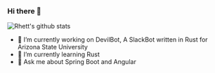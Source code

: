 ### Hi there 👋
![Rhett's github stats](https://github-readme-stats.vercel.app/api?username=reharri7)

- 🔭 I’m currently working on DevilBot, A SlackBot written in Rust for Arizona State University
- 🌱 I’m currently learning Rust
- 💬 Ask me about Spring Boot and Angular
